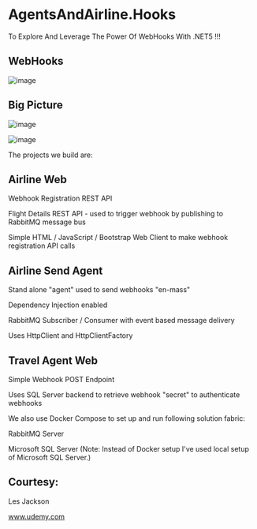 # AgentsAndAirline.Hooks
To Explore And Leverage The Power Of WebHooks With .NET5 !!!

## WebHooks
![image](https://user-images.githubusercontent.com/16538471/137380466-da9e65c9-7a99-4e6f-bad0-4170f92943e9.png)


## Big Picture
![image](https://user-images.githubusercontent.com/16538471/137380108-2686a73d-9117-439e-a9c9-151c42dba090.png)

![image](https://user-images.githubusercontent.com/16538471/137380245-bacb29c6-3745-4187-9d06-548769551375.png)


The projects we build are:

## Airline Web

Webhook Registration REST API

Flight Details REST API - used to trigger webhook by publishing to RabbitMQ message bus

Simple HTML / JavaScript / Bootstrap Web Client to make webhook registration API calls

## Airline Send Agent

Stand alone "agent" used to send webhooks "en-mass"

Dependency Injection enabled

RabbitMQ Subscriber / Consumer with event based message delivery

Uses HttpClient and HttpClientFactory

## Travel Agent Web

Simple Webhook POST Endpoint

Uses SQL Server backend to retrieve webhook "secret" to authenticate webhooks

We also use Docker Compose to set up and run following solution fabric:

RabbitMQ Server

Microsoft SQL Server
(Note: Instead of Docker setup I've used local setup of Microsoft SQL Server.)


## Courtesy:

Les Jackson

www.udemy.com
